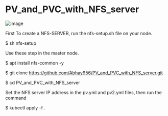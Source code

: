 # PV_and_PVC_with_NFS_server
![image](https://github.com/Abhay956/PV_and_PVC_with_NFS_server/assets/132220412/88b8428a-a58f-44d4-858d-f7dcd2108226)

First To create a NFS-SERVER, run the nfs-setup.sh file on your node.


$ sh nfs-setup

Use these step in the master node.


$ apt install nfs-common -y

$ git clone https://github.com/Abhay956/PV_and_PVC_with_NFS_server.git

$ cd PV_and_PVC_with_NFS_server

Set the NFS server IP address in the pv.yml and pv2.yml files, then run the command


$ kubectl apply -f .
